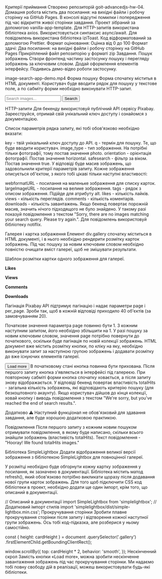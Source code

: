 Критерії приймання
Створено репозиторій goit-advancedjs-hw-04.
Домашня робота містить два посилання: на вихідні файли і робочу сторінку на GitHub Pages.
В консолі відсутні помилки і попередження під час відкриття живої сторінки завдання.
Проект зібраний за допомогою vanilla-app-template.
Для HTTP-запитів використана бібліотека axios.
Використовується синтаксис async/await.
Для повідомлень використана бібліотека iziToast.
Код відформатований за допомогою Prettier.
Формат оцінювання:
Оцінка від 0 до 100
Формат здачi:
Два посилання: на вихідні файли і робочу сторінку на GitHub Pages Прикрiплений файл репозиторію у форматi zip
Завдання. Пошук зображень
Створи фронтенд частину застосунку пошуку і перегляду зображень за ключовим словом. Додай оформлення елементів інтерфейсу. Подивись демо-відео роботи застосунку.

 image-search-app-demo.mp4 
Форма пошуку
Форма спочатку міститья в HTML документі. Користувач буде вводити рядок для пошуку у текстове поле, а по сабміту форми необхідно виконувати HTTP-запит.

<form class="search-form" id="search-form">
  <input
    type="text"
    name="searchQuery"
    autocomplete="off"
    placeholder="Search images..."
  />
  <button type="submit">Search</button>
</form>
HTTP-запити
Для бекенду використовуй публічний API сервісу Pixabay. Зареєструйся, отримай свій унікальний ключ доступу і ознайомся з документацією.

Список параметрів рядка запиту, які тобі обов'язково необхідно вказати:

key - твій унікальний ключ доступу до API.
q - термін для пошуку. Те, що буде вводити користувач.
image_type - тип зображення. На потрібні тільки фотографії, тому постав значення photo.
orientation - орієнтація фотографії. Постав значення horizontal.
safesearch - фільтр за віком. Постав значення true.
У відповіді буде масив зображень, що задовольнили критерії параметрів запиту. Кожне зображення описується об'єктом, з якого тобі цікаві тільки наступні властивості:

webformatURL - посилання на маленьке зображення для списку карток.
largeImageURL - посилання на велике зображення.
tags - рядок з описом зображення. Підійде для атрибуту alt.
likes - кількість лайків.
views - кількість переглядів.
comments - кількість коментарів.
downloads - кількість завантажень.
Якщо бекенд повертає порожній масив, значить нічого підходящого не було знайдено. У такому разі показуй повідомлення з текстом "Sorry, there are no images matching your search query. Please try again.". Для повідомлень використовуй бібліотеку notiflix.

Галерея і картка зображення
Елемент div.gallery спочатку міститься в HTML документі, і в нього необхідно рендерити розмітку карток зображень. Під час пошуку за новим ключовим словом необхідно повністю очищати вміст галереї, щоб не змішувати результати.

<div class="gallery">
  <!-- Картки зображень -->
</div>
Шаблон розмітки картки одного зображення для галереї.

<div class="photo-card">
  <img src="" alt="" loading="lazy" />
  <div class="info">
    <p class="info-item">
      <b>Likes</b>
    </p>
    <p class="info-item">
      <b>Views</b>
    </p>
    <p class="info-item">
      <b>Comments</b>
    </p>
    <p class="info-item">
      <b>Downloads</b>
    </p>
  </div>
</div>
Пагінація
Pixabay API підтримує пагінацію і надає параметри page і per_page. Зроби так, щоб в кожній відповіді приходило 40 об'єктів (за замовчуванням 20).

Початкове значення параметра page повинно бути 1.
З кожним наступним запитом, його необхідно збільшити на 1.
У разі пошуку за новим ключовим словом, значення page потрібно повернути до початкового, оскільки буде пагінація по новій колекції зображень.
HTML документ вже містить розмітку кнопки, по кліку на яку, необхідно виконувати запит за наступною групою зображень і додавати розмітку до вже існуючих елементів галереї.

<button type="button" class="load-more">Load more</button>
В початковому стані кнопка повинна бути прихована.
Після першого запиту кнопка з'являється в інтерфейсі під галереєю.
При повторному сабміті форми кнопка спочатку ховається, а після запиту знову відображається.
У відповіді бекенд повертає властивість totalHits - загальна кількість зображень, які відповідають критерію пошуку (для безкоштовного акаунту). Якщо користувач дійшов до кінця колекції, ховай кнопку і виводь повідомлення з текстом "We're sorry, but you've reached the end of search results.".

Додатково
⚠️ Наступний функціонал не обов'язковий для здавання завдання, але буде хорошою додатковою практикою.

Повідомлення
Після першого запиту з кожним новим пошуком отримувати повідомлення, в якому буде написано, скільки всього знайшли зображень (властивість totalHits). Текст повідомлення - "Hooray! We found totalHits images."

Бібліотека SimpleLightbox
Додати відображення великої версії зображення з бібліотекою SimpleLightbox для повноцінної галереї.

У розмітці необхідно буде обгорнути кожну картку зображення у посилання, як зазначено в документації.
Бібліотека містить матод refresh(), який обов'язково потрібно викликати щоразу після додавання нової групи карток зображень.
Для того щоб підключити CSS код бібліотеки в проект, необхідно додати ще один імпорт, крім того, що описаний в документації.

// Описаний в документації
import SimpleLightbox from 'simplelightbox';
// Додатковий імпорт стилів
import 'simplelightbox/dist/simple-lightbox.min.css';
Прокручування сторінки
Зробити плавне прокручування сторінки після запиту і відтворення кожної наступної групи зображень. Ось тобі код-підказка, але розберися у ньому самостійно.

const { height: cardHeight } = document
  .querySelector('.gallery')
  .firstElementChild.getBoundingClientRect();

window.scrollBy({
  top: cardHeight * 2,
  behavior: 'smooth',
});
Нескінченний скрол
Замість кнопки «Load more», можна зробити нескінченне завантаження зображень під час прокручування сторінки. Ми надаємо тобі повну свободу дій в реалізації, можеш використовувати будь-які бібліотеки.

